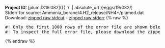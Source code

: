 **Project ID:** [plumID:19.082]({{ '/' | absolute_url }}eggs/19/082/)  
Stderr for source:  Ammonia_borane/4.H2_release/NH4+/plumed.dat   
Download: [zipped raw stdout](plumed.dat.plumed.stdout.txt.zip) - [zipped raw stderr](plumed.dat.plumed.stderr.txt.zip) 
{% raw %}
<pre>
#! Only the first 1000 rows of the error file are shown below
#! To inspect the full error file, please download the zipped raw stderr file above
</pre>
{% endraw %}
